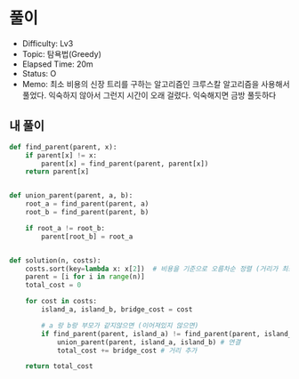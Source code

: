 # 풀이
- Difficulty:  Lv3
- Topic:  탐욕법(Greedy)
- Elapsed Time:  20m
- Status:  O 
- Memo: 최소 비용의 신장 트리를 구하는 알고리즘인 크루스칼 알고리즘을 사용해서 풀었다. 익숙하지 않아서 그런지 시간이 오래 걸렸다. 익숙해지면 금방 풀듯하다

## 내 풀이
```py
def find_parent(parent, x):
    if parent[x] != x:
        parent[x] = find_parent(parent, parent[x])
    return parent[x]


def union_parent(parent, a, b):
    root_a = find_parent(parent, a)
    root_b = find_parent(parent, b)

    if root_a != root_b:
        parent[root_b] = root_a


def solution(n, costs):
    costs.sort(key=lambda x: x[2])  # 비용을 기준으로 오름차순 정렬 (거리가 최소인것부터 처리)
    parent = [i for i in range(n)]
    total_cost = 0

    for cost in costs:
        island_a, island_b, bridge_cost = cost

        # a 랑 b랑 부모가 같지않으면 (이어져있지 않으면)
        if find_parent(parent, island_a) != find_parent(parent, island_b):
            union_parent(parent, island_a, island_b) # 연결
            total_cost += bridge_cost # 거리 추가

    return total_cost
```